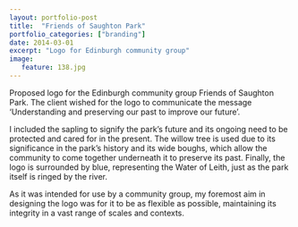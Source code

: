 ```yaml
---
layout: portfolio-post
title:  "Friends of Saughton Park"
portfolio_categories: ["branding"]
date: 2014-03-01
excerpt: "Logo for Edinburgh community group"
image:
   feature: 138.jpg
---
```


Proposed logo for the Edinburgh community group Friends of Saughton Park. The client wished for the logo to communicate the message ‘Understanding and preserving our past to improve our future’.

I included the sapling to signify the park’s future and its ongoing need to be protected and cared for in the present. The willow tree is used due to its significance in the park’s history and its wide boughs, which allow the community to come together underneath it to preserve its past. Finally, the logo is surrounded by blue, representing the Water of Leith, just as the park itself is ringed by the river.

As it was intended for use by a community group, my foremost aim in designing the logo was for it to be as flexible as possible, maintaining its integrity in a vast range of scales and contexts.

